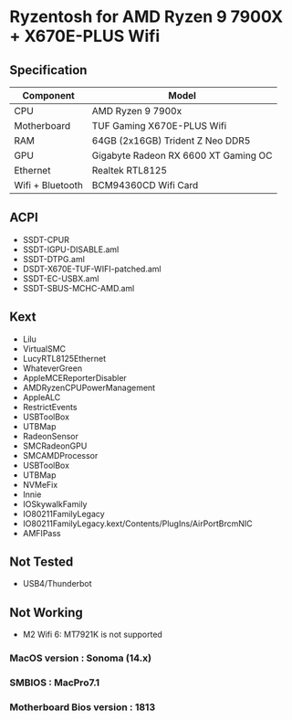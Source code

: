 # Ryzentosh for AMD Ryzen 9 7900X + X670E-PLUS Wifi

## Specification
|  Component  | Model  |
| ------------ | ------------ |
| CPU  | AMD Ryzen 9 7900x |
| Motherboard | TUF Gaming X670E-PLUS Wifi  |
| RAM  | 64GB (2x16GB) Trident Z Neo DDR5  |
|  GPU  | Gigabyte Radeon RX 6600 XT Gaming OC  |
| Ethernet  | Realtek RTL8125  |
| Wifi + Bluetooth  | BCM94360CD Wifi Card  |

## ACPI
- SSDT-CPUR
- SSDT-IGPU-DISABLE.aml
- SSDT-DTPG.aml
- DSDT-X670E-TUF-WIFI-patched.aml
- SSDT-EC-USBX.aml
- SSDT-SBUS-MCHC-AMD.aml


## Kext
- Lilu
- VirtualSMC
- LucyRTL8125Ethernet
- WhateverGreen
- AppleMCEReporterDisabler
- AMDRyzenCPUPowerManagement
- AppleALC
- RestrictEvents
- USBToolBox
- UTBMap
- RadeonSensor
- SMCRadeonGPU
- SMCAMDProcessor
- USBToolBox
- UTBMap
- NVMeFix
- Innie
- IOSkywalkFamily
- IO80211FamilyLegacy
- IO80211FamilyLegacy.kext/Contents/PlugIns/AirPortBrcmNIC
- AMFIPass

## Not Tested
- USB4/Thunderbot

## Not Working
- M2 Wifi 6: MT7921K is not supported

### MacOS version : Sonoma (14.x)
### SMBIOS : MacPro7.1
### Motherboard Bios version : 1813

